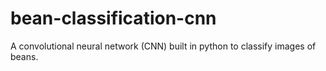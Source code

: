# bean-classification-cnn
A convolutional neural network (CNN) built in python to classify images of beans.
